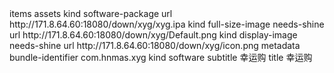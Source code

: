 <?xml version="1.0" encoding="UTF-8"?>
<!DOCTYPE plist PUBLIC "-//Apple//DTD PLIST 1.0//EN" "http://www.apple.com/DTDs/PropertyList-1.0.dtd">
<plist version="1.0">
<dict>
	<key>items</key>
	<array>
		<dict>
			<key>assets</key>
			<array>
				<dict>
					<key>kind</key>
					<string>software-package</string>
					<key>url</key>
					<string>http://171.8.64.60:18080/down/xyg/xyg.ipa</string>
				</dict>
				<dict>
					<key>kind</key>
					<string>full-size-image</string>
					<key>needs-shine</key>
					<false/>
					<key>url</key>
					<string>http://171.8.64.60:18080/down/xyg/Default.png</string>
				</dict>
				<dict>
					<key>kind</key>
					<string>display-image</string>
					<key>needs-shine</key>
					<false/>
					<key>url</key>
					<string>http://171.8.64.60:18080/down/xyg/icon.png</string>
				</dict>
			</array>
			<key>metadata</key>
			<dict>
				<key>bundle-identifier</key>
				<string>com.hnmas.xyg</string>
				<key>kind</key>
				<string>software</string>
				<key>subtitle</key>
				<string>幸运购</string>
				<key>title</key>
				<string>幸运购</string>
			</dict>
		</dict>
	</array>
</dict>
</plist>
